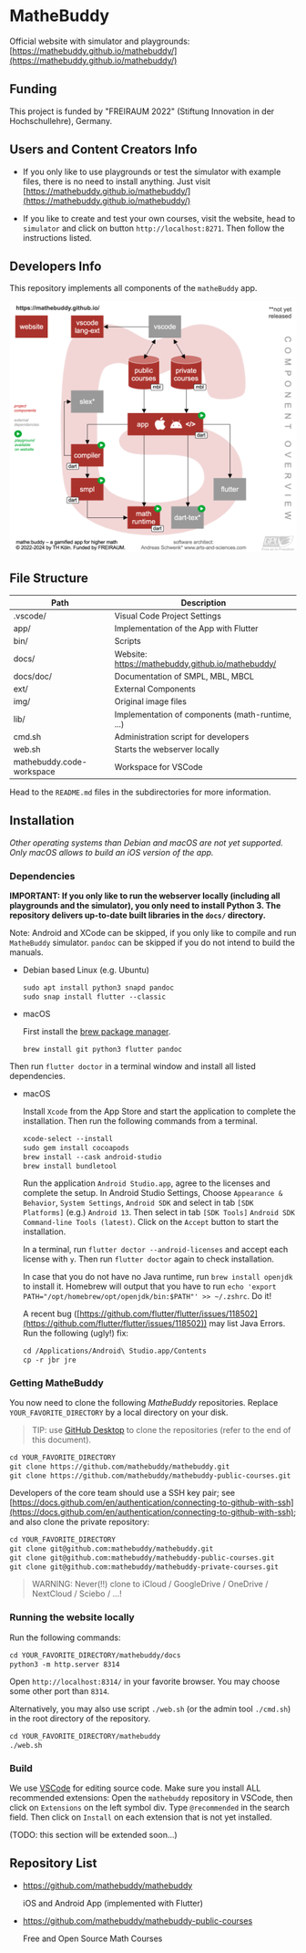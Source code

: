 # MatheBuddy

Official website with simulator and playgrounds: [https://mathebuddy.github.io/mathebuddy/](https://mathebuddy.github.io/mathebuddy/)

## Funding

This project is funded by "FREIRAUM 2022" (Stiftung Innovation in der Hochschullehre), Germany.

## Users and Content Creators Info

- If you only like to use playgrounds or test the simulator with example files, there is no need to install anything. Just visit [https://mathebuddy.github.io/mathebuddy/](https://mathebuddy.github.io/mathebuddy/)

- If you like to create and test your own courses, visit the website, head to `simulator` and click on button `http://localhost:8271`. Then follow the instructions listed.

## Developers Info

This repository implements all components of the `matheBuddy` app.

<!-- for the iOS App Store and Google Playground.-->

![](img/mathebuddy-comp-diag.png)

## File Structure

| Path                      | Description                                       |
| ------------------------- | ------------------------------------------------- |
| .vscode/                  | Visual Code Project Settings                      |
| app/                      | Implementation of the App with Flutter            |
| bin/                      | Scripts                                           |
| docs/                     | Website: https://mathebuddy.github.io/mathebuddy/ |
| docs/doc/                 | Documentation of SMPL, MBL, MBCL                  |
| ext/                      | External Components                               |
| img/                      | Original image files                              |
| lib/                      | Implementation of components (math-runtime, ...)  |
| cmd.sh                    | Administration script for developers              |
| web.sh                    | Starts the webserver locally                      |
| mathebuddy.code-workspace | Workspace for VSCode                              |

Head to the `README.md` files in the subdirectories for more information.

## Installation

_Other operating systems than Debian and macOS are not yet supported. Only macOS allows to build an iOS version of the app._

### Dependencies

**IMPORTANT: If you only like to run the webserver locally (including all playgrounds and the simulator), you only need to install Python 3. The repository delivers up-to-date built libraries in the `docs/` directory.**

<!-- TODO: android SDK, XCode, ... -->

Note: Android and XCode can be skipped, if you only like to compile and run `MatheBuddy` simulator. `pandoc` can be skipped if you do not intend to build the manuals.

- Debian based Linux (e.g. Ubuntu)

  ```
  sudo apt install python3 snapd pandoc
  sudo snap install flutter --classic
  ```

- macOS

  First install the [brew package manager](https://brew.sh).

  ```
  brew install git python3 flutter pandoc
  ```

Then run `flutter doctor` in a terminal window and install all listed dependencies.

- macOS

  Install `Xcode` from the App Store and start the application to complete the installation.
  Then run the following commands from a terminal.

  ```
  xcode-select --install
  sudo gem install cocoapods
  brew install --cask android-studio
  brew install bundletool
  ```

  Run the application `Android Studio.app`, agree to the licenses and complete the setup.
  In Android Studio Settings, Choose `Appearance & Behavior`, `System Settings`, `Android SDK` and select in tab `[SDK Platforms]` (e.g.) `Android 13`. Then select in tab `[SDK Tools]` `Android SDK Command-line Tools (latest)`. Click on the `Accept` button to start the installation.

  In a terminal, run `flutter doctor --android-licenses` and accept each license with `y`. Then run `flutter doctor` again to check installation.

  In case that you do not have no Java runtime, run `brew install openjdk` to install it. Homebrew will output that you have to run `echo 'export PATH="/opt/homebrew/opt/openjdk/bin:$PATH"' >> ~/.zshrc`. Do it!

  A recent bug ([https://github.com/flutter/flutter/issues/118502](https://github.com/flutter/flutter/issues/118502)) may list Java Errors. Run the following (ugly!) fix:

  ```
  cd /Applications/Android\ Studio.app/Contents
  cp -r jbr jre
  ```

  <!-- In case of Java Errors, run `export JAVA_HOME=/Applications/Android\ Studio.app/Contents/jbr/Contents/Home` and then run `flutter doctor` again.-->

### Getting MatheBuddy

You now need to clone the following _MatheBuddy_ repositories. Replace `YOUR_FAVORITE_DIRECTORY` by a local directory on your disk.

> TIP: use [GitHub Desktop](https://desktop.github.com) to clone the repositories (refer to the end of this document).

```
cd YOUR_FAVORITE_DIRECTORY
git clone https://github.com/mathebuddy/mathebuddy.git
git clone https://github.com/mathebuddy/mathebuddy-public-courses.git
```

Developers of the core team should use a SSH key pair; see
[https://docs.github.com/en/authentication/connecting-to-github-with-ssh](https://docs.github.com/en/authentication/connecting-to-github-with-ssh); and also clone the private repository:

```
cd YOUR_FAVORITE_DIRECTORY
git clone git@github.com:mathebuddy/mathebuddy.git
git clone git@github.com:mathebuddy/mathebuddy-public-courses.git
git clone git@github.com:mathebuddy/mathebuddy-private-courses.git
```

> WARNING: Never(!!) clone to iCloud / GoogleDrive / OneDrive / NextCloud / Sciebo / ...!

### Running the website locally

Run the following commands:

```
cd YOUR_FAVORITE_DIRECTORY/mathebuddy/docs
python3 -m http.server 8314
```

Open `http://localhost:8314/` in your favorite browser. You may choose some other port than `8314`.

Alternatively, you may also use script `./web.sh` (or the admin tool `./cmd.sh`) in the root directory of the repository.

```
cd YOUR_FAVORITE_DIRECTORY/mathebuddy
./web.sh
```

### Build

We use [VSCode](https://code.visualstudio.com) for editing source code.
Make sure you install ALL recommended extensions: Open the `mathebuddy` repository in VSCode, then click on `Extensions` on the left symbol div. Type `@recommended` in the search field. Then click on `Install` on each extension that is not yet installed.

(TODO: this section will be extended soon...)

## Repository List

<!--List of all repositories
Also consider the other repositories of this GitHub account. You will find a list below.-->

- https://github.com/mathebuddy/mathebuddy

  iOS and Android App (implemented with Flutter)

- https://github.com/mathebuddy/mathebuddy-public-courses

  Free and Open Source Math Courses

<!--
- https://github.com/mathebuddy/mathebuddy-downloads

  Downloadable toolchains and data for the MatheBuddy app (e.g. VSCode Plugins)

- https://github.com/mathebuddy/mathebuddy-compiler

  Course Description Language Compiler (converts human-readable course definitions into a machine-oriented language)

- https://github.com/mathebuddy/mathebuddy-smpl

  Simple Math Programming Language (SMPL) for the Web (used to create random math questions)

- https://github.com/mathebuddy/mathebuddy-simulator

  Course Simulator with Debugging Features (used in the web IDE and the VSCode plugins)

- https://github.com/mathebuddy/mathebuddy-math-runtime

  Simple Math Runtime for the App (partly based on SMPL)

- https://github.com/mathebuddy/mathebuddy-ide

  Web Editor to compose Courses for the App

- https://github.com/mathebuddy/mathebuddy-vscode-lang-ext

  Language Extension for Visual Studio Code (syntax and semantical highlighting)

- https://github.com/mathebuddy/mathebuddy-vscode-sim-ext

  Simulator Extension for Visual Studio Code (simulation)

- https://github.com/mathebuddy/mathebuddy-website

  Website for the MatheBuddy App (https://app.f07-its.fh-koeln.de)
-->
